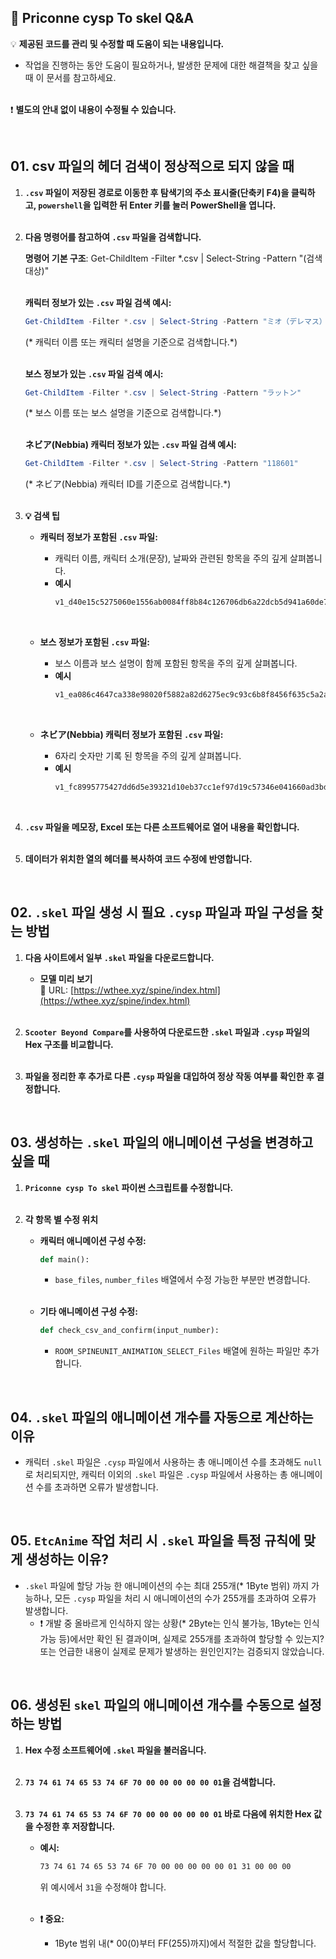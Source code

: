 ## 📝 **Priconne cysp To skel Q&A**  
💡 **제공된 코드를 관리 및 수정할 때 도움이 되는 내용입니다.**
- 작업을 진행하는 동안 도움이 필요하거나, 발생한 문제에 대한 해결책을 찾고 싶을 때 이 문서를 참고하세요. <BR> <BR>

❗ **별도의 안내 없이 내용이 수정될 수 있습니다.**

<BR>

## 01. csv 파일의 헤더 검색이 정상적으로 되지 않을 때

1. **`.csv` 파일이 저장된 경로로 이동한 후 탐색기의 주소 표시줄(단축키 F4)을 클릭하고, `powershell`을 입력한 뒤 Enter 키를 눌러 PowerShell을 엽니다.**  
   <br>

2. **다음 명령어를 참고하여 `.csv` 파일을 검색합니다.**  

   **명령어 기본 구조**: Get-ChildItem -Filter *.csv | Select-String -Pattern "(검색 대상)"  
   <br>

   **캐릭터 정보가 있는 `.csv` 파일 검색 예시:**  
   ```powershell
   Get-ChildItem -Filter *.csv | Select-String -Pattern "ミオ（デレマス）"
   ```  
   (* 캐릭터 이름 또는 캐릭터 설명을 기준으로 검색합니다.*)  
   <br>

   **보스 정보가 있는 `.csv` 파일 검색 예시:**  
   ```powershell
   Get-ChildItem -Filter *.csv | Select-String -Pattern "ラットン"
   ```  
   (* 보스 이름 또는 보스 설명을 기준으로 검색합니다.*)  
   <br>

   **ネビア(Nebbia) 캐릭터 정보가 있는 `.csv` 파일 검색 예시:**  
   ```powershell
   Get-ChildItem -Filter *.csv | Select-String -Pattern "118601"
   ```  
   (* ネビア(Nebbia) 캐릭터 ID를 기준으로 검색합니다.*)  
   <br>

3. **💡 검색 팁**  

   - **캐릭터 정보가 포함된 `.csv` 파일:**  
     - 캐릭터 이름, 캐릭터 소개(문장), 날짜와 관련된 항목을 주의 깊게 살펴봅니다.  
     - **예시**  
       ```txt
       v1_d40e15c5275060e1556ab0084ff8b84c126706db6a22dcb5d941a60de737c7b8.csv:118:1,0,112601,112601,1,18,0,112601,7,1,2015/04/01 15:00:00,ミオ（デレマス）,0,0,【魔法】後衛で攻防共に活躍するパッション溢れる少女。\nダメージを受けた味方中心に回復魔法で補助をし、\nさらに魔法攻撃を仕掛けて、敵を一網打尽にする。,2030/12/31 15:00:00,2.27,0,みお,7,450,112601,695,2
       ```  
     <br>
     
   - **보스 정보가 포함된 `.csv` 파일:**  
     - 보스 이름과 보스 설명이 함께 포함된 항목을 주의 깊게 살펴봅니다.  
     - **예시**  
       ```txt
       v1_ea086c4647ca338e98020f5882a82d6275ec9c93c6b8f8456f635c5a2ac0f9a6.csv:16:0,1,11,1.5,250,【物理】近接攻撃\n威力は軽くても、すばしこく\n何度も攻撃するネズミの魔物。,200600,270,0,0,0,ラットン,200600
       ```  
     <br>

   - **ネビア(Nebbia) 캐릭터 정보가 포함된 `.csv` 파일:**  
     - 6자리 숫자만 기록 된 항목을 주의 깊게 살펴봅니다.
     - **예시**  
       ```txt
       v1_fc8995775427dd6d5e39321d10eb37cc1ef97d19c57346e041660ad3bd2884e1.csv:2:118601,190901
       ```  
     <br>

4. **`.csv` 파일을 메모장, Excel 또는 다른 소프트웨어로 열어 내용을 확인합니다.**  
   <br>

5. **데이터가 위치한 열의 헤더를 복사하여 코드 수정에 반영합니다.**

<BR>

## 02. `.skel` 파일 생성 시 필요 `.cysp` 파일과 파일 구성을 찾는 방법

1. **다음 사이트에서 일부 `.skel` 파일을 다운로드합니다.**  
   - **모델 미리 보기**  
     🔗 URL: [https://wthee.xyz/spine/index.html](https://wthee.xyz/spine/index.html)  
   <br>

2. **`Scooter Beyond Compare`를 사용하여 다운로드한 `.skel` 파일과 `.cysp` 파일의 Hex 구조를 비교합니다.**  
   <br>

3. **파일을 정리한 후 추가로 다른 `.cysp` 파일을 대입하여 정상 작동 여부를 확인한 후 결정합니다.**

<BR>

## 03. 생성하는 `.skel` 파일의 애니메이션 구성을 변경하고 싶을 때

1. **`Priconne cysp To skel` 파이썬 스크립트를 수정합니다.**  
   <br>

2. **각 항목 별 수정 위치**  

   - **캐릭터 애니메이션 구성 수정:**  
     ```python
     def main():
     ```  
     - `base_files`, `number_files` 배열에서 수정 가능한 부분만 변경합니다.  
     <br>
     
   - **기타 애니메이션 구성 수정:**  
     ```python
     def check_csv_and_confirm(input_number):
     ```  
     - `ROOM_SPINEUNIT_ANIMATION_SELECT_Files` 배열에 원하는 파일만 추가합니다.

<BR>

## 04. `.skel` 파일의 애니메이션 개수를 자동으로 계산하는 이유

- 캐릭터 `.skel` 파일은 `.cysp` 파일에서 사용하는 총 애니메이션 수를 초과해도 `null`로 처리되지만, 캐릭터 이외의 `.skel` 파일은 `.cysp` 파일에서 사용하는 총 애니메이션 수를 초과하면 오류가 발생합니다.

<BR>

## 05. `EtcAnime` 작업 처리 시 `.skel` 파일을 특정 규칙에 맞게 생성하는 이유?

- `.skel` 파일에 할당 가능 한 애니메이션의 수는 최대 255개(* 1Byte 범위) 까지 가능하나, 모든 `.cysp` 파일을 처리 시 애니메이션의 수가 255개를 초과하여 오류가 발생합니다.
  - ❗ 개발 중 올바르게 인식하지 않는 상황(* 2Byte는 인식 불가능, 1Byte는 인식 가능 등)에서만 확인 된 결과이며, 실제로 255개를 초과하여 할당할 수 있는지? 또는 언급한 내용이 실제로 문제가 발생하는 원인인지?는 검증되지 않았습니다.

<BR>

## 06. 생성된 `skel` 파일의 애니메이션 개수를 수동으로 설정하는 방법

1. **Hex 수정 소프트웨어에 `.skel` 파일을 불러옵니다.**  
   <br>

2. **`73 74 61 74 65 53 74 6F 70 00 00 00 00 00 01`을 검색합니다.**  
   <br>

3. **`73 74 61 74 65 53 74 6F 70 00 00 00 00 00 01` 바로 다음에 위치한 Hex 값을 수정한 후 저장합니다.**  
   - **예시:**  
      ```txt
      73 74 61 74 65 53 74 6F 70 00 00 00 00 00 01 31 00 00 00
      ```  
      위 예시에서 `31`을 수정해야 합니다.  
      <br>

   - **❗ 중요:**  
      - 1Byte 범위 내(* 00(0)부터 FF(255)까지)에서 적절한 값을 할당합니다.
